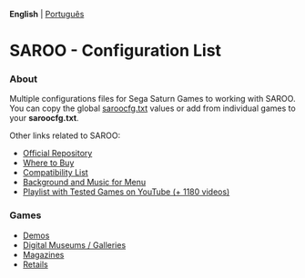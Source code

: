 **English** | [Português](pt-br.md)

# SAROO - Configuration List

### About

Multiple configurations files for Sega Saturn Games to working with SAROO. You can copy the global [saroocfg.txt](./saroocfg.txt) values or add from individual games to your **saroocfg.txt**.

Other links related to SAROO:

- [Official Repository](https://github.com/tpunix/SAROO)
- [Where to Buy](https://github.com/williamdsw/saroo-compatibility-list/Info/Buy/README.md)
- [Compatibility List](https://github.com/williamdsw/saroo-compatibility-list)
- [Background and Music for Menu](https://github.com/williamdsw/saroo-backgrounds)
- [Playlist with Tested Games on YouTube (+ 1180 videos)](https://www.youtube.com/playlist?list=PLmsMlzwbRlgLngxWI9ZzPK44Gix1Ek-ZO)

### Games

<!-- - [Betas](Sections/Betas/en-us/README.md) -->
<!-- - [Compilations](Sections/Compilations/en-us/README.md) -->

- [Demos](Sections/Demos/en-us/README.md)
- [Digital Museums / Galleries](Sections/Digitals/en-us.md)
  <!-- - [Homebrews](Sections/Homebrews/README.md) -->
- [Magazines](Sections/Magazines/en-us/README.md)
- [Retails](Sections/Retails/en-us/README.md)
<!-- - [Romhacks](Sections/Romhacks/README.md) -->
